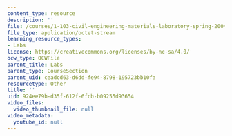 ```yaml
---
content_type: resource
description: ''
file: /courses/1-103-civil-engineering-materials-laboratory-spring-2004/924ee79bd35f612f6fcbb09255d93654_GroupA1.zip
file_type: application/octet-stream
learning_resource_types:
- Labs
license: https://creativecommons.org/licenses/by-nc-sa/4.0/
ocw_type: OCWFile
parent_title: Labs
parent_type: CourseSection
parent_uid: ceadcd63-d6dd-fe94-8798-195723bb10fa
resourcetype: Other
title: ''
uid: 924ee79b-d35f-612f-6fcb-b09255d93654
video_files:
  video_thumbnail_file: null
video_metadata:
  youtube_id: null
---
```

